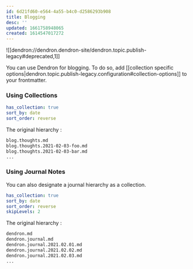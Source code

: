 ```yaml
---
id: 6d21fd60-e564-4a55-b4c0-d2586293b908
title: Blogging
desc: ''
updated: 1661758948065
created: 1614547017272
---
```


![[dendron://dendron.dendron-site/dendron.topic.publish-legacy#deprecated,1]]

You can use Dendron for blogging. To do so, add [[collection specific options|dendron.topic.publish-legacy.configuration#collection-options]] to your frontmatter. 


### Using Collections

```yml
has_collection: true
sort_by: date
sort_order: reverse
```

The original hierarchy :

```sh
blog.thoughts.md
blog.thoughts.2021-02-03-foo.md
blog.thoughts.2021-02-03-bar.md
...
```

### Using Journal Notes
You can also designate a journal hierarchy as a collection. 

```yml
has_collection: true
sort_by: date
sort_order: reverse
skipLevels: 2
```

The original hierarchy :

```sh
dendron.md
dendron.journal.md
dendron.journal.2021.02.01.md
dendron.journal.2021.02.02.md
dendron.journal.2021.02.03.md
...
```
